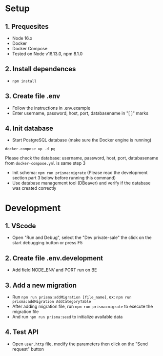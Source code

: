 # Setup
## 1. Prequesites
- Node 16.x
- Docker
- Docker Compose
- Tested on Node v16.13.0, npm 8.1.0

## 2. Install dependences
- `npm install`

## 3. Create file .env
- Follow the instructions in .env.example
- Enter username, password, host, port, databasename in "[ ]" marks

## 4. Init database
- Start PostgreSQL database (make sure the Docker engine is running)
```
docker-compose up -d pg
```
Please check the database: username, password, host, port, databasename from `docker-compose.yml` is same step 3
- Init schema: `npm run prisma:migrate` (Please read the development section part 3 below before running this command)
- Use database management tool (DBeaver) and verify if the database was created correctly

# Development
## 1. VScode
- Open "Run and Debug", select the "Dev private-sale" the click on the start debugging button or press F5

## 2. Create file .env.development
- Add field NODE_ENV and PORT run on BE

## 3. Add a new migration
- Run `npm run prisma:addMigration [file_name]`, ex: `npm run prisma:addMigration AddCategoryTable`
- After adding migration file, run `npm run prisma:migrate` to execute the migration file
- And run `npm run prisma:seed` to initialize available data

## 4. Test API
- Open `user.http` file, modify the parameters then click on the "Send request" button
